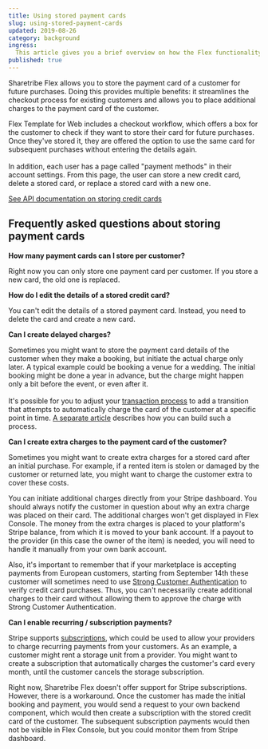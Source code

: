 ```yaml
---
title: Using stored payment cards
slug: using-stored-payment-cards
updated: 2019-08-26
category: background
ingress:
  This article gives you a brief overview on how the Flex functionality for storing credit and debit cards works and what you can do with it.
published: true
---
```


Sharetribe Flex allows you to store the payment card of a customer for future purchases. Doing this provides multiple benefits: it streamlines the checkout process for existing customers and allows you to place additional charges to the payment card of the customer.

Flex Template for Web includes a checkout workflow, which offers a box for the customer to check if they want to store their card for future purchases. Once they've stored it, they are offered the option to use the same card for subsequent purchases without entering the details again. \
 \
In addition, each user has a page called "payment methods" in their account settings. From this page, the user can store a new credit card, delete a stored card, or replace a stored card with a new one.

[See API documentation on storing credit cards](https://www.sharetribe.com/api-reference/#stripe-customer)


## Frequently asked questions about storing payment cards

**How many payment cards can I store per customer?**

Right now you can only store one payment card per customer. If you store a new card, the old one is replaced.

**How do I edit the details of a stored credit card?**

You can't edit the details of a stored payment card. Instead, you need to delete the card and create a new card.

**Can I create delayed charges?**

Sometimes you might want to store the payment card details of the customer when they make a booking, but initiate the actual charge only later. A typical example could be booking a venue for a wedding. The initial booking might be done a year in advance, but the charge might happen only a bit before the event, or even after it. \
 \
It's possible for you to adjust your [transaction process](/background/transaction-process/) to add a transition that attempts to automatically charge the card of the customer at a specific point in time. [A separate article](/background/off-session-payments-in-transaction-process/) describes how you can build such a process.

**Can I create extra charges to the payment card of the customer?**

Sometimes you might want to create extra charges for a stored card after an initial purchase. For example, if a rented item is stolen or damaged by the customer or returned late, you might want to charge the customer extra to cover these costs.

You can initiate additional charges directly from your Stripe dashboard. You should always notify the customer in question about why an extra charge was placed on their card. The additional charges won't get displayed in Flex Console. The money from the extra charges is placed to your platform's Stripe balance, from which it is moved to your bank account. If a payout to the provider (in this case the owner of the item) is needed, you will need to handle it manually from your own bank account.

Also, it's important to remember that if your marketplace is accepting payments from European customers, starting from September 14th these customer will sometimes need to use [Strong Customer Authentication](/background/strong-customer-authentication/) to verify credit card purchases. Thus, you can't necessarily create additional charges to their card without allowing them to approve the charge with Strong Customer Authentication.

**Can I enable recurring / subscription payments?**

Stripe supports [subscriptions](https://stripe.com/docs/connect/subscriptions), which could be used to allow your providers to charge recurring payments from your customers. As an example, a customer might rent a storage unit from a provider. You might want to create a subscription that automatically charges the customer's card every month, until the customer cancels the storage subscription.

Right now, Sharetribe Flex doesn't offer support for Stripe subscriptions. However, there is a workaround. Once the customer has made the initial booking and payment, you would send a request to your own backend component, which would then create a subscription with the stored credit card of the customer. The subsequent subscription payments would then not be visible in Flex Console, but you could monitor them from Stripe dashboard.